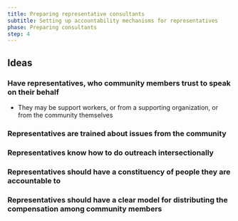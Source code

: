```yaml
---
title: Preparing representative consultants
subtitle: Setting up accountability mechanisms for representatives
phase: Preparing consultants
step: 4
---
```

## Ideas

### Have representatives, who community members trust to speak on their behalf

* They may be support workers, or from a supporting organization, or from the community themselves

### Representatives are trained about issues from the community

### Representatives know how to do outreach intersectionally

### Representatives should have a constituency of people they are accountable to

### Representatives should have a clear model for distributing the compensation among community members